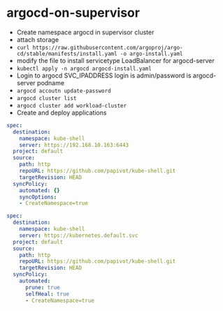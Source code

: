 # argocd-on-supervisor
* Create namespace argocd in supervisor cluster
* attach storage
* `curl https://raw.githubusercontent.com/argoproj/argo-cd/stable/manifests/install.yaml -o argo-install.yaml`
* modify the file to install servicetype LoadBalancer for argocd-server
* `kubectl apply -n argocd argocd-install.yaml`
* Login to argocd SVC_IPADDRESS
    login is admin/password is argocd-server podname
* `argocd accoutn update-password`
* `argocd cluster list`
* `argocd cluster add workload-cluster`
* Create and deploy applications

```yaml
spec:
  destination:
    namespace: kube-shell
    server: https://192.168.10.163:6443
  project: default
  source:
    path: http
    repoURL: https://github.com/papivot/kube-shell.git
    targetRevision: HEAD
  syncPolicy:
    automated: {}
    syncOptions:
    - CreateNamespace=true
```

```yaml
spec:
  destination:
    namespace: kube-shell
    server: https://kubernetes.default.svc
  project: default
  source:
    path: http
    repoURL: https://github.com/papivot/kube-shell.git
    targetRevision: HEAD
  syncPolicy:
    automated:
      prune: true
      selfHeal: true
      - CreateNamespace=true
```
